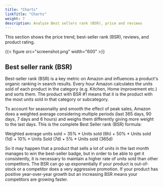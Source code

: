 ```yaml
---
title: "Charts"
linkTitle: "Charts"
weight: 7
description: Analyze Best sellers rank (BSR), price and reviews
--- 
```


This section shows the price trend, best-seller rank (BSR), reviews, and product rating. 

{{< figure src="screenshot.png" width="600"  >}}


## Best seller rank (BSR)

Best-seller rank (BSR) is a key metric on Amazon and influences a product's organic ranking in search results. 
Every hour Amazon calculates the units sold of each product in the category (e.g. Kitchen, Home improvement etc.) and sorts them.
The product with BSR #1 means that it is the product with the most units sold in that category or subcategory.

To account for seasonality and smooth the effect of peak sales, Amazon does a weighted average considering multiple periods (last 365 days, 90 days, 7 days and 6 hours) and weighs them differently giving more weight to the last days. 
This is the complete Best Seller rank (BSR) formula:

<div data-wg-notranslate>

Weighted average units sold = 35% * Units sold (6h) + 50% * Units sold (1d) + 10% * Units Sold (7d) + 5% * Units sold (365d) 

</div>



So it may happen that a product that sells a lot of units in the last month manages to win the best-seller badge, but in order to be able to get it consistently, it is necessary to maintain a higher rate of units sold than other competitors.
The BSR can go up exponentially if your product is out-of-stock or a competitor does a very aggressive promotion. 
If your product has positive year-over-year growth but an increasing BSR means your competitors are growing faster.